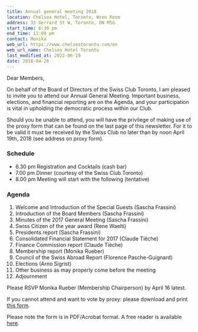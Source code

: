 ```yaml
---
title: Annual general meeting 2018
location: Chelsea Hotel, Toronto, Wren Room
address: 33 Gerrard St W, Toronto, ON M5G
start_time: 6:30 pm
end_time: 11:00 pm
contact: Monika
web_url: https://www.chelseatoronto.com/en
web_url_name: Chelsea Hotel Toronto
last_modified_at: 2022-06-19
date: 2018-04-20
---
```


Dear Members,

On behalf of the Board of Directors of the Swiss Club Toronto, I am pleased to
invite you to attend our Annual General Meeting. Important business, elections,
and financial reporting are on the Agenda, and your participation is vital in
upholding the democratic process within our Club.

Should you be unable to attend, you will have the privilege of making use of
the proxy form that can be found on the last page of this newsletter. For it to
be valid it must be received by the Swiss Club no later than by noon April
19th, 2018 (see address on proxy form).

### Schedule

- 6.30 pm Registration and Cocktails (cash bar)
- 7.00 pm Dinner (courtesy of the Swiss Club Toronto)
- 8.00 pm Meeting will start with the following (tentative)

### Agenda

1. Welcome and Introduction of the Special Guests (Sascha Frassini)
2. Introduction of the Board Members (Sascha Frassini)
3. Minutes of the 2017 General Meeting (Sascha Frassini)
4. Swiss Citizen of the year award (Rene Waelti)
5. Presidents report (Sascha Frassini)
6. Consolidated Financial Statement for 2017 (Claude Tièche)
7. Finance Commission report (Claude Tièche)
8. Membership report (Monika Rueber)
9. Council of the Swiss Abroad Report (Florence Pasche-Guignard)
10. Elections (Arno Sigrist)
11. Other business as may properly come before the meeting
12. Adjournment

Please RSVP Monika Rueber (Membership Chairperson) by April 16 latest.

If you cannot attend and want to vote by proxy: please download and print [this
form][form].

Please note the form is in PDF/Acrobat format. A free reader is available
[here][acrobat].

[form]: </assets/pdf/2018-04-20-agm-notice.pdf>
[acrobat]: <https://www.adobe.com/ca/acrobat/pdf-reader.html>
